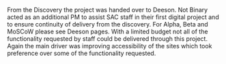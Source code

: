 From the Discovery the project was handed over to Deeson. Not Binary acted as an additional PM to assist SAC staff in their first digital project and to ensure continuity of delivery from the discovery. For Alpha, Beta and MoSCoW please see Deeson pages. With a limited budget not all of the functionality requested by staff could be delivered through this project. Again the main driver was improving accessibility of the sites which took preference over some of the functionality requested.  